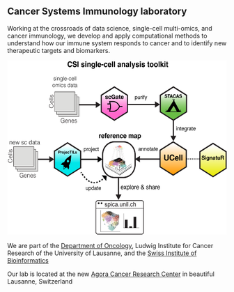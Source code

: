 ## Cancer Systems Immunology laboratory

Working at the crossroads of data science, single-cell multi-omics, and cancer immunology,
we develop and apply computational methods to understand how our immune system responds to cancer and to identify 
new therapeutic targets and biomarkers. 


<p align="center">
  <img height="400" src="CSI_Toolkit.png">
</p>

We are part of the [Department of Oncology](https://www.unil.ch/dof/carmona), Ludwig Institute for Cancer Research of the University of Lausanne, and the [Swiss Institute of Bioinformatics](https://www.sib.swiss/carmona-santiago)

Our lab is located at the new [Agora Cancer Research Center](https://agora-cancer.ch/) in beautiful Lausanne, Switzerland


